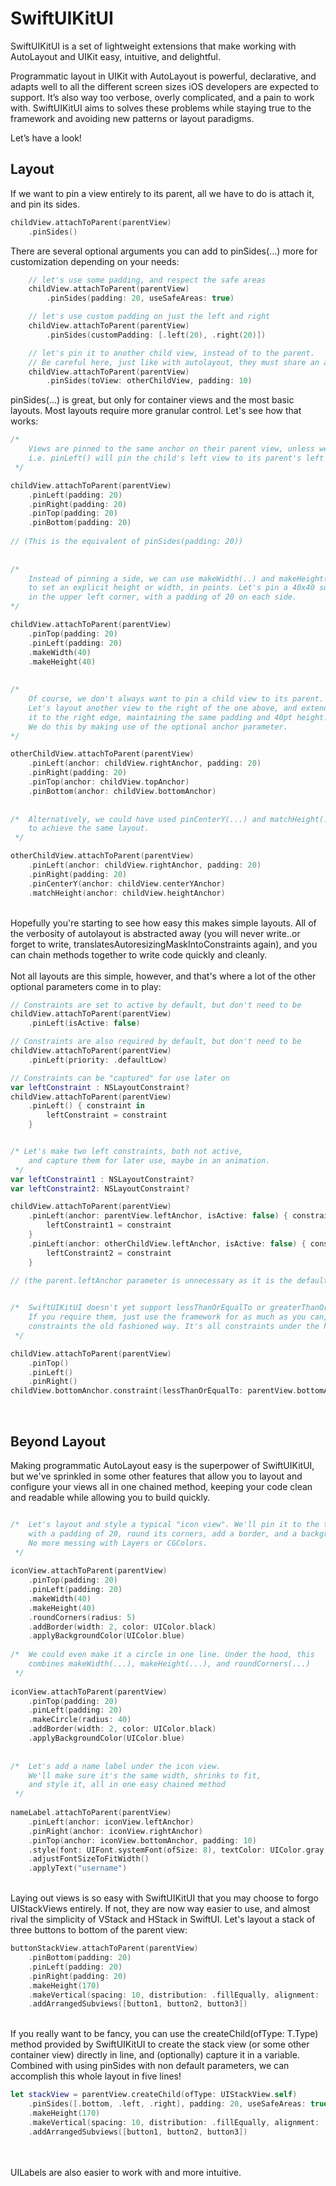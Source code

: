 # SwiftUIKitUI

SwiftUIKitUI is a set of lightweight extensions that make working with AutoLayout and UIKit easy, intuitive, and delightful. 

Programmatic layout in UIKit with AutoLayout is powerful, declarative, and adapts well to all the different screen sizes iOS developers are expected to support. It’s also way too verbose, overly complicated, and a pain to work with. SwiftUIKitUI aims to solves these problems while staying true to the framework and avoiding new patterns or layout paradigms. 

Let’s have a look!
<br />
## Layout

If we want to pin a view entirely to its parent, all we have to do is attach it, and pin its sides. 

```swift
childView.attachToParent(parentView)
    .pinSides()
```

There are several optional arguments you can add to pinSides(...) more for customization depending on your needs:

```swift
    // let's use some padding, and respect the safe areas
    childView.attachToParent(parentView)
        .pinSides(padding: 20, useSafeAreas: true)

    // let's use custom padding on just the left and right
    childView.attachToParent(parentView)
        .pinSides(customPadding: [.left(20), .right(20)])

    // let's pin it to another child view, instead of to the parent.
    // Be careful here, just like with autolayout, they must share an anscestor (parent view)
    childView.attachToParent(parentView)
        .pinSides(toView: otherChildView, padding: 10)
```

pinSides(…) is great, but only for container views and the most basic layouts. Most layouts require more granular control. Let's see how that works:


```swift
/*
    Views are pinned to the same anchor on their parent view, unless we tell them otherwise.
    i.e. pinLeft() will pin the child's left view to its parent's left view.
 */

childView.attachToParent(parentView)
    .pinLeft(padding: 20)
    .pinRight(padding: 20)
    .pinTop(padding: 20)
    .pinBottom(padding: 20)
    
// (This is the equivalent of pinSides(padding: 20))
        
    
/*
    Instead of pinning a side, we can use makeWidth(..) and makeHeight(...)
    to set an explicit height or width, in points. Let's pin a 40x40 square
    in the upper left corner, with a padding of 20 on each side.
*/

childView.attachToParent(parentView)
    .pinTop(padding: 20)
    .pinLeft(padding: 20)
    .makeWidth(40)
    .makeHeight(40)
    
    
/*
    Of course, we don't always want to pin a child view to its parent.
    Let's layout another view to the right of the one above, and extend
    it to the right edge, maintaining the same padding and 40pt height. 
    We do this by making use of the optional anchor parameter.
*/

otherChildView.attachToParent(parentView)
    .pinLeft(anchor: childView.rightAnchor, padding: 20)
    .pinRight(padding: 20)
    .pinTop(anchor: childView.topAnchor)
    .pinBottom(anchor: childView.bottomAnchor)
    
    
/*  Alternatively, we could have used pinCenterY(...) and matchHeight(...)
    to achieve the same layout.
 */

otherChildView.attachToParent(parentView)
    .pinLeft(anchor: childView.rightAnchor, padding: 20)
    .pinRight(padding: 20)
    .pinCenterY(anchor: childView.centerYAnchor)
    .matchHeight(anchor: childView.heightAnchor)
 ```
 <br />
Hopefully you're starting to see how easy this makes simple layouts. All of the verbosity of autolayout is abstracted away (you will never write..or forget to write, translatesAutoresizingMaskIntoConstraints again), and you can chain methods together to write code quickly and cleanly. 
<br />
<br />
Not all layouts are this simple, however, and that's where a lot of the other optional parameters come in to play:
<br />

```swift
// Constraints are set to active by default, but don't need to be
childView.attachToParent(parentView)
    .pinLeft(isActive: false)

// Constraints are also required by default, but don't need to be
childView.attachToParent(parentView)
    .pinLeft(priority: .defaultLow)

// Constraints can be "captured" for use later on
var leftConstraint : NSLayoutConstraint?
childView.attachToParent(parentView)
    .pinLeft() { constraint in
        leftConstraint = constraint
    }


/* Let's make two left constraints, both not active,
    and capture them for later use, maybe in an animation.
 */
var leftConstraint1 : NSLayoutConstraint?
var leftConstraint2: NSLayoutConstraint?

childView.attachToParent(parentView)
    .pinLeft(anchor: parentView.leftAnchor, isActive: false) { constraint in
        leftConstraint1 = constraint
    }
    .pinLeft(anchor: otherChildView.leftAnchor, isActive: false) { constraint in
        leftConstraint2 = constraint
    }

// (the parent.leftAnchor parameter is unnecessary as it is the default, but is included for clarity)

        
/*  SwiftUIKitUI doesn't yet support lessThanOrEqualTo or greaterThanOrEqualTo constraints.
    If you require them, just use the framework for as much as you can, and write those
    constraints the old fashioned way. It's all constraints under the hood!
 */

childView.attachToParent(parentView)
    .pinTop()
    .pinLeft()
    .pinRight()
childView.bottomAnchor.constraint(lessThanOrEqualTo: parentView.bottomAnchor).isActive = true
```

<br />

## Beyond Layout
Making programmatic AutoLayout easy is the superpower of SwiftUIKitUI, but we've sprinkled in some other features that allow you to layout and configure your views all in one chained method, keeping your code clean and readable while allowing you to build quickly. 

```swift

/*  Let's layout and style a typical "icon view". We'll pin it to the top corner
    with a padding of 20, round its corners, add a border, and a background.
    No more messing with Layers or CGColors.
 */
 
iconView.attachToParent(parentView)
    .pinTop(padding: 20)
    .pinLeft(padding: 20)
    .makeWidth(40)
    .makeHeight(40)
    .roundCorners(radius: 5)
    .addBorder(width: 2, color: UIColor.black)
    .applyBackgroundColor(UIColor.blue)
        
/*  We could even make it a circle in one line. Under the hood, this
    combines makeWidth(...), makeHeight(...), and roundCorners(...)
 */
        
iconView.attachToParent(parentView)
    .pinTop(padding: 20)
    .pinLeft(padding: 20)
    .makeCircle(radius: 40)
    .addBorder(width: 2, color: UIColor.black)
    .applyBackgroundColor(UIColor.blue)
        
        
/*  Let's add a name label under the icon view.
    We'll make sure it's the same width, shrinks to fit,
    and style it, all in one easy chained method
 */
        
nameLabel.attachToParent(parentView)
    .pinLeft(anchor: iconView.leftAnchor)
    .pinRight(anchor: iconView.rightAnchor)
    .pinTop(anchor: iconView.bottomAnchor, padding: 10)
    .style(font: UIFont.systemFont(ofSize: 8), textColor: UIColor.gray, alignment: .center)
    .adjustFontSizeToFitWidth()
    .applyText("username")

```
<br />
Laying out views is so easy with SwiftUIKitUI that you may choose to forgo UIStackViews entirely. If not, they are now way easier to use, and almost rival the simplicity of VStack and HStack in SwiftUI. Let's layout a stack of three buttons to bottom of the parent view:

```swift
buttonStackView.attachToParent(parentView)
    .pinBottom(padding: 20)
    .pinLeft(padding: 20)
    .pinRight(padding: 20)
    .makeHeight(170)
    .makeVertical(spacing: 10, distribution: .fillEqually, alignment: .fill)
    .addArrangedSubviews([button1, button2, button3])
```
<br />
If you really want to be fancy, you can use the createChild<T>(ofType: T.Type) method provided by SwiftUIKitUI to create the stack view (or some other container view) directly in line, and (optionally) capture it in a variable. Combined with using pinSides with non default parameters, we can accomplish this whole layout in five lines!
    
```swift
let stackView = parentView.createChild(ofType: UIStackView.self)
    .pinSides([.bottom, .left, .right], padding: 20, useSafeAreas: true)
    .makeHeight(170)
    .makeVertical(spacing: 10, distribution: .fillEqually, alignment: .fill)
    .addArrangedSubviews([button1, button2, button3])
```
    

<br />
<br />
UILabels are also easier to work with and more intuitive. 
